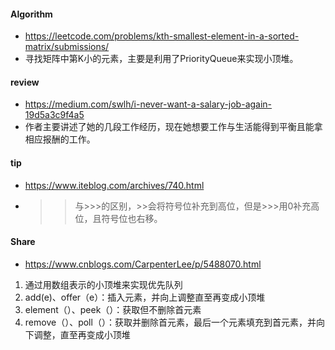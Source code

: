 
#### Algorithm
  - https://leetcode.com/problems/kth-smallest-element-in-a-sorted-matrix/submissions/
  - 寻找矩阵中第K小的元素，主要是利用了PriorityQueue来实现小顶堆。

#### review
  - https://medium.com/swlh/i-never-want-a-salary-job-again-19d5a3c9f4a5
  - 作者主要讲述了她的几段工作经历，现在她想要工作与生活能得到平衡且能拿相应报酬的工作。
  
#### tip
   - https://www.iteblog.com/archives/740.html
   - >>与>>>的区别，>>会将符号位补充到高位，但是>>>用0补充高位，且符号位也右移。
  
#### Share
  - https://www.cnblogs.com/CarpenterLee/p/5488070.html
  1. 通过用数组表示的小顶堆来实现优先队列
  2. add(e)、offer（e）：插入元素，并向上调整直至再变成小顶堆
  3. element（）、peek（）：获取但不删除首元素
  4. remove（）、poll（）：获取并删除首元素，最后一个元素填充到首元素，并向下调整，直至再变成小顶堆
  
